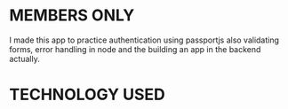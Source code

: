 # MEMBERS ONLY
I made this app to practice authentication using passportjs also validating forms, error handling in node and the building an app in the backend actually.
# TECHNOLOGY USED
<p><img src="https://icons8.com/icon/kg46nzoJrmTR/express-js /></p>
